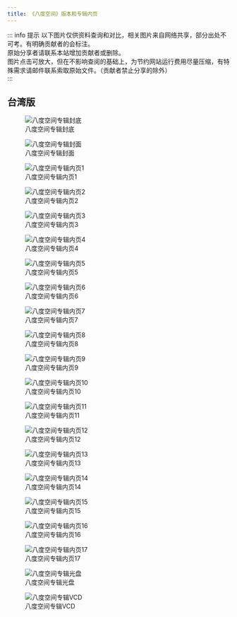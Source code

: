 ```yaml
---
title: 《八度空间》版本和专辑内页
---
```


::: info 提示
以下图片仅供资料查询和对比，相关图片来自网络共享，部分出处不可考。有明确贡献者的会标注。<br>
原始分享者请联系本站增加贡献者或删除。<br>
图片点击可放大，但在不影响查阅的基础上，为节约网站运行费用尽量压缩，有特殊需求请邮件联系索取原始文件。（贡献者禁止分享的除外）<br>
:::

## 台湾版

<div class="image-scroll-container">
  <div class="image-scroll-wrapper">
    <div class="image-scroll-content">
        <figure>
            <img src="//public.jaychou.wiki/composition/cd/2002-八度空间[台湾]/back.jpg/yss+sy" alt="八度空间专辑封底" />
            <figcaption>八度空间专辑封底</figcaption>
        </figure>
        <figure>
            <img src="//public.jaychou.wiki/composition/cd/2002-八度空间[台湾]/cover.jpg/yss+sy" alt="八度空间专辑封面" />
            <figcaption>八度空间专辑封面</figcaption>
        </figure>
        <figure>
            <img src="//public.jaychou.wiki/composition/cd/2002-八度空间[台湾]/内1.jpg/yss+sy" alt="八度空间专辑内页1" />
            <figcaption>八度空间专辑内页1</figcaption>
        </figure>
        <figure>
            <img src="//public.jaychou.wiki/composition/cd/2002-八度空间[台湾]/内2.jpg/yss+sy" alt="八度空间专辑内页2" />
            <figcaption>八度空间专辑内页2</figcaption>
        </figure>
        <figure>
            <img src="//public.jaychou.wiki/composition/cd/2002-八度空间[台湾]/内3.jpg/yss+sy" alt="八度空间专辑内页3" />
            <figcaption>八度空间专辑内页3</figcaption>
        </figure>
        <figure>
            <img src="//public.jaychou.wiki/composition/cd/2002-八度空间[台湾]/内4.jpg/yss+sy" alt="八度空间专辑内页4" />
            <figcaption>八度空间专辑内页4</figcaption>
        </figure>
        <figure>
            <img src="//public.jaychou.wiki/composition/cd/2002-八度空间[台湾]/内5.jpg/yss+sy" alt="八度空间专辑内页5" />
            <figcaption>八度空间专辑内页5</figcaption>
        </figure>
        <figure>
            <img src="//public.jaychou.wiki/composition/cd/2002-八度空间[台湾]/内6.jpg/yss+sy" alt="八度空间专辑内页6" />
            <figcaption>八度空间专辑内页6</figcaption>
        </figure>
        <figure>
            <img src="//public.jaychou.wiki/composition/cd/2002-八度空间[台湾]/内7.jpg/yss+sy" alt="八度空间专辑内页7" />
            <figcaption>八度空间专辑内页7</figcaption>
        </figure>
        <figure>
            <img src="//public.jaychou.wiki/composition/cd/2002-八度空间[台湾]/内8.jpg/yss+sy" alt="八度空间专辑内页8" />
            <figcaption>八度空间专辑内页8</figcaption>
        </figure>
        <figure>
            <img src="//public.jaychou.wiki/composition/cd/2002-八度空间[台湾]/内9.jpg/yss+sy" alt="八度空间专辑内页9" />
            <figcaption>八度空间专辑内页9</figcaption>
        </figure>
        <figure>
            <img src="//public.jaychou.wiki/composition/cd/2002-八度空间[台湾]/内10.jpg/yss+sy" alt="八度空间专辑内页10" />
            <figcaption>八度空间专辑内页10</figcaption>
        </figure>
        <figure>
            <img src="//public.jaychou.wiki/composition/cd/2002-八度空间[台湾]/内11.jpg/yss+sy" alt="八度空间专辑内页11" />
            <figcaption>八度空间专辑内页11</figcaption>
        </figure>
        <figure>
            <img src="//public.jaychou.wiki/composition/cd/2002-八度空间[台湾]/内12.jpg/yss+sy" alt="八度空间专辑内页12" />
            <figcaption>八度空间专辑内页12</figcaption>
        </figure>
        <figure>
            <img src="//public.jaychou.wiki/composition/cd/2002-八度空间[台湾]/内13.jpg/yss+sy" alt="八度空间专辑内页13" />
            <figcaption>八度空间专辑内页13</figcaption>
        </figure>
        <figure>
            <img src="//public.jaychou.wiki/composition/cd/2002-八度空间[台湾]/内14.jpg/yss+sy" alt="八度空间专辑内页14" />
            <figcaption>八度空间专辑内页14</figcaption>
        </figure>
        <figure>
            <img src="//public.jaychou.wiki/composition/cd/2002-八度空间[台湾]/内15.jpg/yss+sy" alt="八度空间专辑内页15" />
            <figcaption>八度空间专辑内页15</figcaption>
        </figure>
        <figure>
            <img src="//public.jaychou.wiki/composition/cd/2002-八度空间[台湾]/内16.jpg/yss+sy" alt="八度空间专辑内页16" />
            <figcaption>八度空间专辑内页16</figcaption>
        </figure>
        <figure>
            <img src="//public.jaychou.wiki/composition/cd/2002-八度空间[台湾]/内17.jpg/yss+sy" alt="八度空间专辑内页17" />
            <figcaption>八度空间专辑内页17</figcaption>
        </figure>
        <figure>
            <img src="//public.jaychou.wiki/composition/cd/2002-八度空间[台湾]/disc.jpg/yss+sy" alt="八度空间专辑光盘" />
            <figcaption>八度空间专辑光盘</figcaption>
        </figure>
        <figure>
            <img src="//public.jaychou.wiki/composition/cd/2002-八度空间[台湾]/vcd.jpg/yss+sy" alt="八度空间专辑VCD" />
            <figcaption>八度空间专辑VCD</figcaption>
        </figure>
    </div>
  </div>
</div>